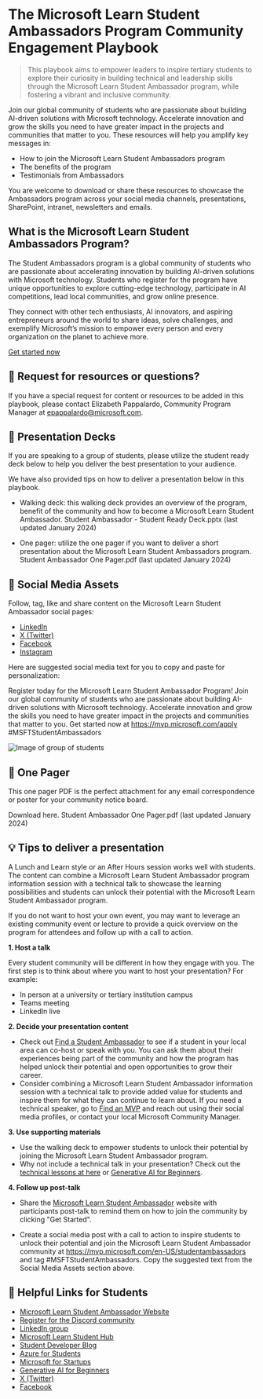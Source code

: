 # The Microsoft Learn Student Ambassadors Program Community Engagement Playbook 

> This playbook aims to empower leaders to inspire tertiary students to explore their curiosity in building technical and leadership skills through the Microsoft Learn Student Ambassador program, while fostering a vibrant and inclusive community.
>
Join our global community of students who are passionate about building AI-driven solutions with Microsoft technology. Accelerate innovation and grow the skills you need to have greater impact in the projects and communities that matter to you. These resources will help you amplify key messages in: 

- How to join the Microsoft Learn Student Ambassadors program 
- The benefits of the program 
- Testimonials from Ambassadors  

You are welcome to download or share these resources to showcase the Ambassadors program across your social media channels, presentations, SharePoint, intranet, newsletters and emails.  
 
## What is the Microsoft Learn Student Ambassadors Program?

The Student Ambassadors program is a global community of students who are passionate about accelerating innovation by building AI-driven solutions with Microsoft technology. Students who register for the program have unique opportunities to explore cutting-edge technology, participate in AI competitions, lead local communities, and grow online presence. 

They connect with other tech enthusiasts, AI innovators, and aspiring entrepreneurs around the world to share ideas, solve challenges, and exemplify Microsoft’s mission to empower every person and every organization on the planet to achieve more. 

[Get started now](https://mvp.microsoft.com/apply)


## 🧠 Request for resources or questions?  

If you have a special request for content or resources to be added in this playbook, please contact Elizabeth Pappalardo, Community Program Manager at epappalardo@microsoft.com.


## 🎒 Presentation Decks 
If you are speaking to a group of students, please utilize the student ready deck below to help you deliver the best presentation to your audience.  

We have also provided tips on how to deliver a presentation below in this playbook.  

- Walking deck: this walking deck provides an overview of the program, benefit of the community and how to become a Microsoft Learn Student Ambassador. Student Ambassador - Student Ready Deck.pptx (last updated January 2024) 

- One pager: utilize the one pager if you want to deliver a short presentation about the Microsoft Learn Student Ambassadors program. Student Ambassador One Pager.pdf (last updated January 2024) 

## 📢 Social Media Assets 
Follow, tag, like and share content on the Microsoft Learn Student Ambassador social pages:

- [LinkedIn](https://www.linkedin.com/groups/13893743/)
- [X (Twitter)](https://twitter.com/MSFTImagine)
- [Facebook](https://www.facebook.com/MSFTImagine)
- [Instagram](https://www.instagram.com/microsoftimaginecup/)

Here are suggested social media text for you to copy and paste for personalization:

Register today for the Microsoft Learn Student Ambassador Program! Join our global community of students who are passionate about building AI-driven solutions with Microsoft technology. Accelerate innovation and grow the skills you need to have greater impact in the projects and communities that matter to you. Get started now at https://mvp.microsoft.com/apply #MSFTStudentAmbassadors

![Image of group of students](https://mvp.microsoft.com/Assets/Photos/StudentHome.webp)

## 🚀 One Pager
This one pager PDF is the perfect attachment for any email correspondence or poster for your community notice board.  

Download here. Student Ambassador One Pager.pdf (last updated January 2024)

## 💡 Tips to deliver a presentation 
A Lunch and Learn style or an After Hours session works well with students. The content can combine a Microsoft Learn Student Ambassador program information session with a technical talk to showcase the learning possibilities and students can unlock their potential with the Microsoft Learn Student Ambassador program.   

If you do not want to host your own event, you may want to leverage an existing community event or lecture to provide a quick overview on the program for attendees and follow up with a call to action.  

**1. Host a talk**

Every student community will be different in how they engage with you. The first step is to think about where you want to host your presentation? For example: 

- In person at a university or tertiary institution campus  
- Teams meeting 
- LinkedIn live 

**2. Decide your presentation content**
 
- Check out [Find a Student Ambassador](https://mvp.microsoft.com/en-US/search?target=profile&program=MLSA) to see if a student in your local area can co-host or speak with you. You can ask them about their experiences being part of the community and how the program has helped unlock their potential and open opportunities to grow their career.
- Consider combining a Microsoft Learn Student Ambassador information session with a technical talk to provide added value for students and inspire them for what they can continue to learn about. If you need a technical speaker, go to [Find an MVP](https://mvp.microsoft.com/en-US/search?target=Profile&program=MVP) and reach out using their social media profiles, or contact your local Microsoft Community Manager.  
 
**3. Use supporting materials**
 
- Use the walking deck to empower students to unlock their potential by joining the Microsoft Learn Student Ambassador program.
- Why not include a technical talk in your presentation? Check out the [technical lessons at here](https://github.com/microsoft/cloud-advocate-workshops) or [Generative AI for Beginners](https://microsoft.github.io/generative-ai-for-beginners/#/).
 

**4. Follow up post-talk**
 

- Share the [Microsoft Learn Student Ambassador](https://mvp.microsoft.com/en-US/studentambassadors) website with participants post-talk to remind them on how to join the community by clicking "Get Started".  

- Create a social media post with a call to action to inspire students to unlock their potential and join the Microsoft Learn Student Ambassador community at https://mvp.microsoft.com/en-US/studentambassadors and tag #MSFTStudentAmbassadors. Copy the suggested text from the Social Media Assets section above.

## 🔗 Helpful Links for Students
- [Microsoft Learn Student Ambassador Website](https://mvp.microsoft.com/en-US/studentambassadors)
- [Register for the Discord community](https://mvp.microsoft.com/en-US/studentambassadors)
- [LinkedIn group](https://www.linkedin.com/groups/13893743/)
- [Microsoft Learn Student Hub](https://learn.microsoft.com/en-gb/training/student-hub/?WT.mc_id=StudentContent__-web-cxa)
- [Student Developer Blog](https://techcommunity.microsoft.com/t5/student-developer-blog/bg-p/StudentDeveloperBlog)
- [Azure for Students](https://azure.microsoft.com/en-gb/free/students/)
- [Microsoft for Startups](https://foundershub.startups.microsoft.com/signup)
- [Generative AI for Beginners](https://microsoft.github.io/generative-ai-for-beginners/#/)
- [X (Twitter)](https://twitter.com/MSFTImagine)
- [Facebook](https://www.facebook.com/MSFTImagine)


